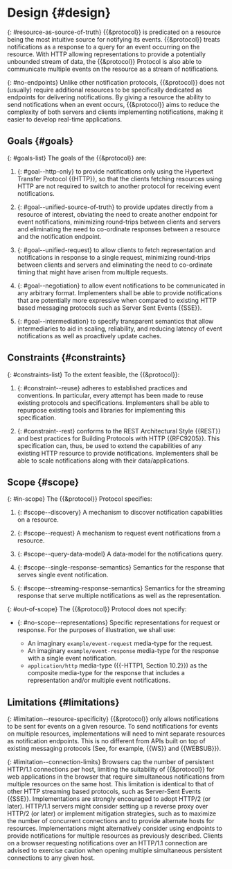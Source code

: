 # Design {#design}

{: #resource-as-source-of-truth}
{{&protocol}} is predicated on a resource being the most intuitive source for notifying its events. {{&protocol}} treats notifications as a response to a query for an event occurring on the resource. With HTTP allowing representations to provide a potentially unbounded stream of data, the {{&protocol}} Protocol is also able to communicate multiple events on the resource as a stream of notifications.

{: #no-endpoints}
Unlike other notification protocols, {{&protocol}} does not (usually) require additional resources to be specifically dedicated as endpoints for delivering notifications. By giving a resource the ability to send notifications when an event occurs, {{&protocol}} aims to reduce the complexity of both servers and clients implementing notifications, making it easier to develop real-time applications.

## Goals {#goals}

{: #goals-list}
The goals of the {{&protocol}} are:

1. {: #goal--http-only}
to provide notifications only using the Hypertext Transfer Protocol {{HTTP}}, so that the clients fetching resources using HTTP are not required to switch to another protocol for receiving event notifications.

1. {: #goal--unified-source-of-truth}
to provide updates directly from a resource of interest, obviating the need to create another endpoint for event notifications, minimizing round-trips between clients and servers and eliminating the need to co-ordinate responses between a resource and the notification endpoint.

1. {: #goal--unified-request}
to allow clients to fetch representation and notifications in response to a single request, minimizing round-trips between clients and servers and eliminating the need to co-ordinate timing that might have arisen from multiple requests.

1. {: #goal--negotiation}
to allow event notifications to be communicated in any arbitrary format. Implementers shall be able to provide notifications that are potentially more expressive when compared to existing HTTP based messaging protocols such as Server Sent Events {{SSE}}.

1. {: #goal--intermediation}
to specify transparent semantics that allow intermediaries to aid in scaling, reliability, and reducing latency of event notifications as well as proactively update caches.

## Constraints {#constraints}

{: #constraints-list}
To the extent feasible, the {{&protocol}}:

1. {: #constraint--reuse}
adheres to established practices and conventions. In particular, every attempt has been made to reuse existing protocols and specifications. Implementers shall be able to repurpose existing tools and libraries for implementing this specification.

1. {: #constraint--rest}
conforms to the REST Architectural Style {{REST}} and best practices for Building Protocols with HTTP {{RFC9205}}. This specification can, thus, be used to extend the capabilities of any existing HTTP resource to provide notifications. Implementers shall be able to scale notifications along with their data/applications.
<!--
  See my original comment on the Solid/Specification Gitter channel on 24 April 2020
  https://matrix.to/#/!PlIOdBsCTDRSCxsTGA:gitter.im/$VgCcuq2HbpLKJvxIw4witAUOsqcdhC98glgzqVI1WOY
-->

## Scope {#scope}

{: #in-scope}
The {{&protocol}} Protocol specifies:

1. {: #scope--discovery}
A mechanism to discover notification capabilities on a resource.

1. {: #scope--request}
A mechanism to request event notifications from a resource.

1. {: #scope--query-data-model}
A data-model for the notifications query.

1. {: #scope--single-response-semantics}
Semantics for the response that serves single event notification.

1. {: #scope--streaming-response-semantics}
Semantics for the streaming response that serve multiple notifications as well as the representation.


{: #out-of-scope}
The {{&protocol}} Protocol does not specify:

+ {: #no-scope--representations}
Specific representations for request or response. For the purposes of illustration, we shall use:

    + An imaginary `example/event-request` media-type for the request.
    + An imaginary `example/event-response` media-type for the response with a single event notification.
    + `application/http` media-type ({{-HTTP1, Section 10.2}}) as the composite media-type for the response that includes a representation and/or multiple event notifications.

## Limitations {#limitations}

{: #limitation--resource-specificity}
{{&protocol}} only allows notifications to be sent for events on a given resource. To send notifications for events on multiple resources, implementations will need to mint separate resources as notification endpoints. This is no different from APIs built on top of existing messaging protocols (See, for example, {{WS}} and {{WEBSUB}}).

{: #limitation--connection-limits}
Browsers cap the number of persistent HTTP/1.1 connections per host, limiting the suitability of {{&protocol}} for web applications in the browser that require simultaneous notifications from multiple resources on the same host. This limitation is identical to that of other HTTP streaming based protocols, such as Server-Sent Events {{SSE}}. Implementations are strongly encouraged to adopt HTTP/2 (or later). HTTP/1.1 servers might consider setting up a reverse proxy over HTTP/2 (or later) or implement mitigation strategies, such as to maximize the number of concurrent connections and to provide alternate hosts for resources. Implementations might alternatively consider using endpoints to provide notifications for multiple resources as previously described. Clients on a browser requesting notifications over an HTTP/1.1 connection are advised to exercise caution when opening multiple simultaneous persistent connections to any given host.

